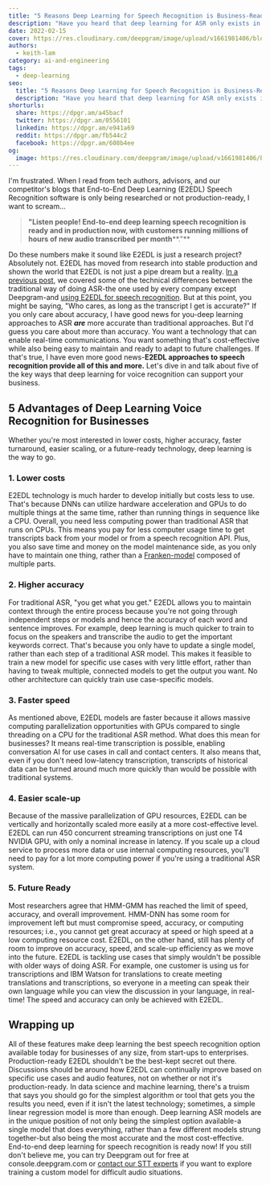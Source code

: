 ```yaml
---
title: "5 Reasons Deep Learning for Speech Recognition is Business-Ready Now"
description: "Have you heard that deep learning for ASR only exists in the lab? Its not true! Here are five ways that deep learning is business-ready now."
date: 2022-02-15
cover: https://res.cloudinary.com/deepgram/image/upload/v1661981406/blog/deep-learning-asr-for-business/blog-5-Reasons-DL-for-SR-Biz-Ready-Now-thumb-554x2.png
authors:
  - keith-lam
category: ai-and-engineering
tags:
  - deep-learning
seo:
  title: "5 Reasons Deep Learning for Speech Recognition is Business-Ready Now"
  description: "Have you heard that deep learning for ASR only exists in the lab? Its not true! Here are five ways that deep learning is business-ready now."
shorturls:
  share: https://dpgr.am/a45bacf
  twitter: https://dpgr.am/0556101
  linkedin: https://dpgr.am/e941a69
  reddit: https://dpgr.am/fb544c2
  facebook: https://dpgr.am/608b4ee
og:
  image: https://res.cloudinary.com/deepgram/image/upload/v1661981406/blog/deep-learning-asr-for-business/blog-5-Reasons-DL-for-SR-Biz-Ready-Now-thumb-554x2.png
---
```


I'm frustrated. When I read from tech authors, advisors, and our competitor's blogs that End-to-End Deep Learning (E2EDL) Speech Recognition software is only being researched or not production-ready, I want to scream...

> **"Listen people! End-to-end deep learning speech recognition is ready and in production now, with customers running millions of hours of new audio transcribed per month****."**

Do these numbers make it sound like E2EDL is just a research project? Absolutely not. E2EDL has moved from research into stable production and shown the world that E2EDL is not just a pipe dream but a reality.  [In a previous post](https://blog.deepgram.com/deep-learning-speech-recognition/), we covered some of the technical differences between the traditional way of doing ASR-the one used by every company except Deepgram-and [using E2EDL for speech recognition](https://www.deepgram.com/blog/deep-learning-speech-recognition). But at this point, you might be saying, "Who cares, as long as the transcript I get is accurate?" If you only care about accuracy, I have good news for you-deep learning approaches to ASR **_are_** more accurate than traditional approaches. But I'd guess you care about more than accuracy. You want a technology that can enable real-time communications. You want something that's cost-effective while also being easy to maintain and ready to adapt to future challenges. If that's true, I have even more good news-**E2EDL approaches to speech recognition provide all of this and more.** Let's dive in and talk about five of the key ways that deep learning for voice recognition can support your business.

## 5 Advantages of Deep Learning Voice Recognition for Businesses

Whether you're most interested in lower costs, higher accuracy, faster turnaround, easier scaling, or a future-ready technology, deep learning is the way to go. 

### 1\. Lower costs

E2EDL technology is much harder to develop initially but costs less to use. That's because DNNs can utilize hardware acceleration and GPUs to do multiple things at the same time, rather than running things in sequence like a CPU. Overall, you need less computing power than traditional ASR that runs on CPUs. This means you pay for less computer usage time to get transcripts back from your model or from a speech recognition API. Plus, you also save time and money on the model maintenance side, as you only have to maintain one thing, rather than a [Franken-model](https://blog.deepgram.com/what-is-asr/) composed of multiple parts.





### 2\. Higher accuracy

For traditional ASR, "you get what you get." E2EDL allows you to maintain context through the entire process because you're not going through independent steps or models and hence the accuracy of each word and sentence improves. For example, deep learning is much quicker to train to focus on the speakers and transcribe the audio to get the important keywords correct. That's because you only have to update a single model, rather than each step of a traditional ASR model. This makes it feasible to train a new model for specific use cases with very little effort, rather than having to tweak multiple, connected models to get the output you want.  No other architecture can quickly train use case-specific models.

### 3\. Faster speed

As mentioned above, E2EDL models are faster because it allows massive computing parallelization opportunities with GPUs compared to single threading on a CPU for the traditional ASR method. What does this mean for businesses? It means real-time transcription is possible, enabling conversation AI for use cases in call and contact centers. It also means that, even if you don't need low-latency transcription, transcripts of historical data can be turned around much more quickly than would be possible with traditional systems.

### 4\. Easier scale-up

Because of the massive parallelization of GPU resources, E2EDL can be vertically and horizontally scaled more easily at a more cost-effective level. E2EDL can run 450 concurrent streaming transcriptions on just one T4 NVIDIA GPU, with only a nominal increase in latency.  If you scale up a cloud service to process more data or use internal computing resources, you'll need to pay for a lot more computing power if you're using a traditional ASR system.

### 5\. Future Ready 

Most researchers agree that HMM-GMM has reached the limit of speed, accuracy, and overall improvement. HMM-DNN has some room for improvement left but must compromise speed, accuracy, or computing resources; i.e., you cannot get great accuracy at speed or high speed at a low computing resource cost. E2EDL, on the other hand, still has plenty of room to improve on accuracy, speed, and scale-up efficiency as we move into the future. E2EDL is tackling use cases that simply wouldn't be possible with older ways of doing ASR. For example, one customer is using us for transcriptions and IBM Watson for translations to create meeting translations and transcriptions, so everyone in a meeting can speak their own language while you can view the discussion in your language, in real-time!  The speed and accuracy can only be achieved with E2EDL.

## Wrapping up

All of these features make deep learning the best speech recognition option available today for businesses of any size, from start-ups to enterprises. Production-ready E2EDL shouldn't be the best-kept secret out there. Discussions should be around how E2EDL can continually improve based on specific use cases and audio features, not on whether or not it's production-ready. In data science and machine learning, there's a truism that says you should go for the simplest algorithm or tool that gets you the results you need, even if it isn't the latest technology; sometimes, a simple linear regression model is more than enough. Deep learning ASR models are in the unique position of not only being the simplest option available-a single model that does everything, rather than a few different models strung together-but also being the most accurate and the most cost-effective. End-to-end deep learning for speech recognition is ready now! If you still don't believe me, you can try Deepgram out for free at console.deepgram.com or [contact our STT experts](https://deepgram.com/contact-us/) if you want to explore training a custom model for difficult audio situations.
